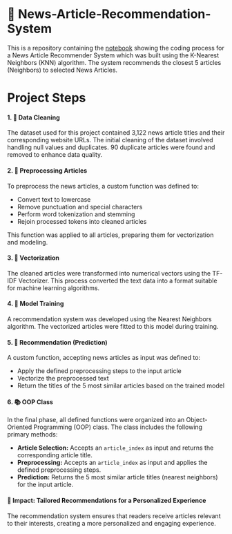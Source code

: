 # 📰  News-Article-Recommendation-System
This is a repository containing the [notebook](https://github.com/Taiwo-Rachael/News-Article-Recommender-System/blob/main/News_Article_Recommender_System.ipynb) showing the coding process for a News Article Recommender System which was built using the K-Nearest Neighbors (KNN) algorithm. The system recommends the closest 5 articles (Neighbors) to selected News Articles.

# Project Steps  

#### 1. 🧹   Data Cleaning  
The dataset used for this project contained 3,122 news article titles and their corresponding website URLs. 
The initial cleaning of the dataset involved handling null values and duplicates. 90 duplicate articles were found and removed to enhance data quality. 

#### 2.  📝   Preprocessing Articles 
To preprocess the news articles, a custom function was defined to:  
- Convert text to lowercase  
- Remove punctuation and special characters  
- Perform word tokenization and stemming  
- Rejoin processed tokens into cleaned articles  

This function was applied to all articles, preparing them for vectorization and modeling.  

#### 3.  🔢    Vectorization  
The cleaned articles were transformed into numerical vectors using the TF-IDF Vectorizer. This process converted the text data into a format suitable for machine learning algorithms.  

#### 4.  🤖  Model Training 
A recommendation system was developed using the Nearest Neighbors algorithm. The vectorized articles were fitted to this model during training.  

#### 5.  🎯  Recommendation (Prediction) 
A custom function, accepting news articles as input was defined to:  
- Apply the defined preprocessing steps to the input article  
- Vectorize the preprocessed text  
- Return the titles of the 5 most similar articles based on the trained model  

#### 6.  📚  OOP Class 
In the final phase, all defined functions were organized into an Object-Oriented Programming (OOP) class. The class includes the following primary methods:  
- **Article Selection:** Accepts an `article_index` as input and returns the corresponding article title.  
- **Preprocessing:** Accepts an `article_index` as input and applies the defined preprocessing steps.
- **Prediction:** Returns the 5 most similar article titles (nearest neighbors) for the input article.

#### 🌟 Impact: Tailored Recommendations for a Personalized Experience
The recommendation system ensures that readers receive articles relevant to their interests, creating a more personalized and engaging experience.

